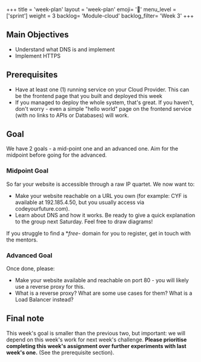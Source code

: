 +++
title = 'week-plan'
layout = 'week-plan'
emoji= '📝'
menu_level = ['sprint']
weight = 3
backlog= 'Module-cloud'
backlog_filter= 'Week 3'
+++

## Main Objectives

- Understand what DNS is and implement
- Implement HTTPS

## Prerequisites

- Have at least one (1) running service on your Cloud Provider. This can be the frontend page that you built and deployed this week
- If you managed to deploy the whole system, that's great. If you haven't, don't worry - even a simple "hello world" page on the frontend service (with no links to APIs or Databases) will work.

## Goal

We have 2 goals - a mid-point one and an advanced one. Aim for the midpoint before going for the advanced.

### Midpoint Goal

So far your website is accessible through a raw IP quartet. We now want to:

- Make your website reachable on a URL you own (for example: CYF is available at 192.185.4.50, but you usually access via codeyourfuture.com).
- Learn about DNS and how it works. Be ready to give a quick explanation to the group next Saturday. Feel free to draw diagrams!

If you struggle to find a **free*- domain for you to register, get in touch with the mentors.

### Advanced Goal

Once done, please:

- Make your website available and reachable on port 80 - you will likely use a reverse proxy for this.
- What is a reverse proxy? What are some use cases for them? What is a Load Balancer instead?

## Final note

This week's goal is smaller than the previous two, but important: we will depend on this week's work for next week's challenge. **Please prioritise completing this week's assignment over further experiments with last week's one.** (See the prerequisite section).
